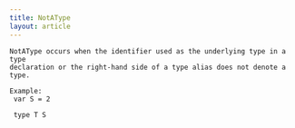 ```yaml
---
title: NotAType
layout: article
---
```

<!-- Copyright 2023 The Go Authors. All rights reserved.
     Use of this source code is governed by a BSD-style
     license that can be found in the LICENSE file. -->

<!-- Code generated by generrordocs.go; DO NOT EDIT. -->

```
NotAType occurs when the identifier used as the underlying type in a type
declaration or the right-hand side of a type alias does not denote a type.

Example:
 var S = 2

 type T S
```

